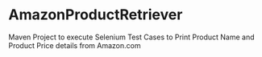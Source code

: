 # AmazonProductRetriever
Maven Project to execute Selenium Test Cases to Print Product Name and Product Price details from Amazon.com
